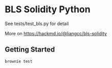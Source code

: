 # BLS Solidity Python

See tests/test_bls.py for detail

More on https://hackmd.io/@liangcc/bls-solidity

## Getting Started

```sh
brownie test
```
